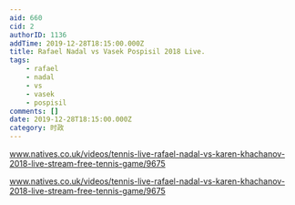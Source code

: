 ```yaml
---
aid: 660
cid: 2
authorID: 1136
addTime: 2019-12-28T18:15:00.000Z
title: Rafael Nadal vs Vasek Pospisil 2018 Live.
tags:
    - rafael
    - nadal
    - vs
    - vasek
    - pospisil
comments: []
date: 2019-12-28T18:15:00.000Z
category: 时政
---
```


www.natives.co.uk/videos/tennis-live-rafael-nadal-vs-karen-khachanov-2018-live-stream-free-tennis-game/9675

www.natives.co.uk/videos/tennis-live-rafael-nadal-vs-karen-khachanov-2018-live-stream-free-tennis-game/9675
